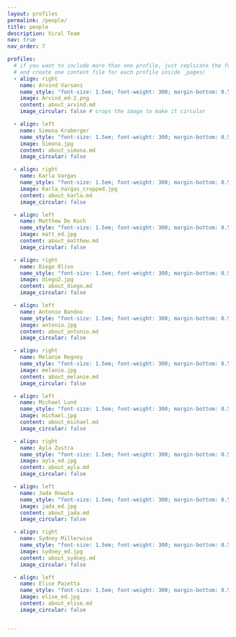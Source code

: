 ```yaml
---
layout: profiles
permalink: /people/
title: people
description: Viral Team
nav: true
nav_order: 7

profiles:
  # if you want to include more than one profile, just replicate the following block
  # and create one content file for each profile inside _pages/
  - align: right
    name: Arvind Varsani
    name_style: "font-size: 1.5em; font-weight: 300; margin-bottom: 0.5em;"
    image: Arvind_ed-2.png
    content: about_arvind.md
    image_circular: false # crops the image to make it circular

  - align: left
    name: Simona Kraberger
    name_style: "font-size: 1.5em; font-weight: 300; margin-bottom: 0.5em;"
    image: Simona.jpg
    content: about_simona.md
    image_circular: false

  - align: right
    name: Karla Vargas
    name_style: "font-size: 1.5em; font-weight: 300; margin-bottom: 0.5em;"
    image: Karla_Vargas_cropped.jpg
    content: about_karla.md
    image_circular: false

  - align: left
    name: Matthew De Koch
    name_style: "font-size: 1.5em; font-weight: 300; margin-bottom: 0.5em;"
    image: matt_ed.jpg
    content: about_matthew.md
    image_circular: false

  - align: right
    name: Diego Olivo
    name_style: "font-size: 1.5em; font-weight: 300; margin-bottom: 0.5em;"
    image: diego2.jpg
    content: about_diego.md
    image_circular: false

  - align: left
    name: Antonio Bandoo
    name_style: "font-size: 1.5em; font-weight: 300; margin-bottom: 0.5em;"
    image: antonio.jpg
    content: about_antonio.md
    image_circular: false

  - align: right
    name: Melanie Regney
    name_style: "font-size: 1.5em; font-weight: 300; margin-bottom: 0.5em;"
    image: melanie.jpg
    content: about_melanie.md
    image_circular: false

  - align: left
    name: Michael Lund
    name_style: "font-size: 1.5em; font-weight: 300; margin-bottom: 0.5em;"
    image: michael.jpg
    content: about_michael.md
    image_circular: false

  - align: right
    name: Ayla Zustra
    name_style: "font-size: 1.5em; font-weight: 300; margin-bottom: 0.5em;"
    image: ayla_ed.jpg
    content: about_ayla.md
    image_circular: false

  - align: left
    name: Jada Onwuta
    name_style: "font-size: 1.5em; font-weight: 300; margin-bottom: 0.5em;"
    image: jada_ed.jpg
    content: about_jada.md
    image_circular: false

  - align: right
    name: Sydney Millerwise
    name_style: "font-size: 1.5em; font-weight: 300; margin-bottom: 0.5em;"
    image: sydney_ed.jpg
    content: about_sydney.md
    image_circular: false

  - align: left
    name: Elise Paietta
    name_style: "font-size: 1.5em; font-weight: 300; margin-bottom: 0.5em;"
    image: elise_ed.jpg
    content: about_elise.md
    image_circular: false


---
```

